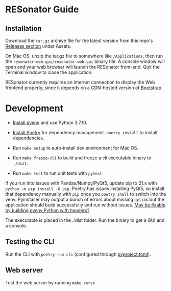 # RESonator Guide

## Installation

Download the `tar.gz` archive file for the latest version from this repo's [Releases section](https://github.com/riledigital/RESonator/releases) under Assets.

On Mac OS, unzip the tar.gz file to somewhere like `/Applications`, then run the `resonator-web-gui/resonator-web-gui` binary file. A console window will open and your web browser will launch the RESonator front-end. Quit the Terminal window to close the application.

RESonator currently requires an internet connection to display the Web frontend properly, since it depends on a CDN-hosted version of <a href="https://getbootstrap.com">Bootstrap</a>.

# Development

- [Install pyenv](https://github.com/pyenv/pyenv) and use Python 3.7.10.

- [Install Poetry](https://python-poetry.org/docs/basic-usage/#project-setup) for
  dependency management. `poetry install` to install dependencies.

- Run `make setup` to auto-install dev environment for Mac OS.

- Run `make freeze-cli` to build and freeze a cli executable binary to `./dist`.

- Run `make test` to run unit tests with `pytest`

If you run into issues with Pandas/Numpy/PyQt5, update pip to 21.x with `python -m pip install -U pip`. Poetry has issues installing PyQt5, so install that dependency manually with `pip` once you `poetry shell` to switch into the venv. Pyinstaller may output a bunch of errors about missing `dylib`s but the application should build successfully and run without issues. [May be fixable by building pyenv Python with headers?](https://github.com/pyenv/pyenv/issues/397)

The executable is placed in the ./dist folder. Run the binary to get a GUI and a console.

## Testing the CLI

Run the CLI with `poetry run cli` (configured through [pyproject.toml](https://dev.to/bowmanjd/build-a-command-line-interface-with-python-poetry-and-click-1f5k)).

## Web server

Test the web server by running `make serve`
